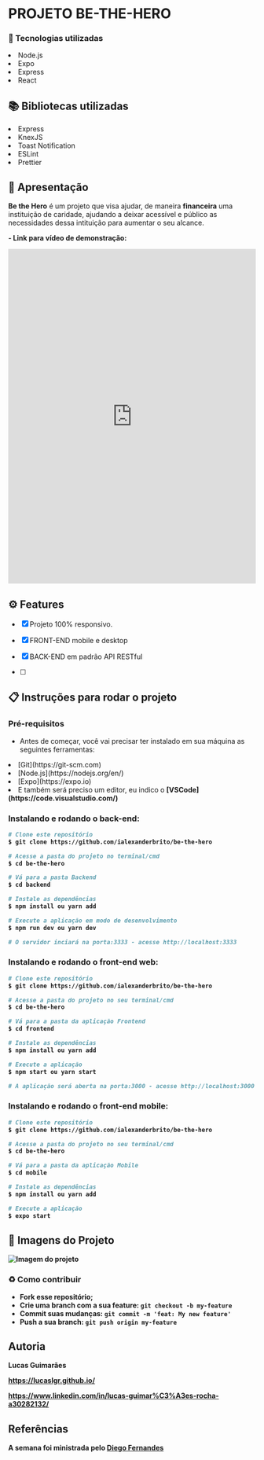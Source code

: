 <a href="./LICENSE"></a>

# PROJETO BE-THE-HERO

### :rocket: Tecnologias utilizadas

<li>Node.js</li>
<li>Expo</li>
<li>Express</li>
<li>React</li>

## :books: Bibliotecas utilizadas

<li>Express</li>
<li>KnexJS</li>
<li>Toast Notification</li>
<li>ESLint</li>
<li>Prettier</li>

## :loudspeaker: Apresentação

**Be the Hero** é um projeto que visa ajudar, de maneira **financeira** uma instituição de caridade, ajudando a deixar acessível e público as necessidades dessa intituição para aumentar o seu alcance.

<b>- Link para vídeo de demonstração:</b> 

<iframe src="https://www.linkedin.com/embed/feed/update/urn:li:ugcPost:6649410601527373824" height="681" width="504" frameborder="0" allowfullscreen="" title="Publicação incorporada"></iframe>

## ⚙ Features

- [x] Projeto 100% responsivo.

- [x] FRONT-END mobile e desktop

- [x] BACK-END em padrão API RESTful

- [ ] 

## :clipboard: Instruções para rodar o projeto

### Pré-requisitos

- Antes de começar, você vai precisar ter instalado em sua máquina as seguintes ferramentas:

<li>[Git](https://git-scm.com)</li>
<li>[Node.js](https://nodejs.org/en/)</li>
<li>[Expo](https://expo.io)</li>
<li>E também será preciso um editor, eu indico o <b>[VSCode](https://code.visualstudio.com/)</li>

### Instalando e rodando o back-end:

```bash
# Clone este repositório
$ git clone https://github.com/ialexanderbrito/be-the-hero

# Acesse a pasta do projeto no terminal/cmd
$ cd be-the-hero

# Vá para a pasta Backend
$ cd backend

# Instale as dependências
$ npm install ou yarn add

# Execute a aplicação em modo de desenvolvimento
$ npm run dev ou yarn dev

# O servidor inciará na porta:3333 - acesse http://localhost:3333 
```

### Instalando e rodando o front-end web:

```bash
# Clone este repositório
$ git clone https://github.com/ialexanderbrito/be-the-hero

# Acesse a pasta do projeto no seu terminal/cmd
$ cd be-the-hero

# Vá para a pasta da aplicação Frontend
$ cd frontend

# Instale as dependências
$ npm install ou yarn add

# Execute a aplicação
$ npm start ou yarn start

# A aplicação será aberta na porta:3000 - acesse http://localhost:3000
```

### Instalando e rodando o front-end mobile:

```bash
# Clone este repositório
$ git clone https://github.com/ialexanderbrito/be-the-hero

# Acesse a pasta do projeto no seu terminal/cmd
$ cd be-the-hero

# Vá para a pasta da aplicação Mobile
$ cd mobile

# Instale as dependências
$ npm install ou yarn add

# Execute a aplicação
$ expo start
```

## :flower_playing_cards: Imagens do Projeto

![Imagem do projeto](https://github.com/querocriarsite/coronavirus/blob/master/screenshot/Screenshot1.jpg)



### :recycle: Como contribuir

- Fork esse repositório;
- Crie uma branch com a sua feature: `git checkout -b my-feature`
- Commit suas mudanças: `git commit -m 'feat: My new feature'`
- Push a sua branch: `git push origin my-feature`

## Autoria

Lucas Guimarães

https://lucaslgr.github.io/

https://www.linkedin.com/in/lucas-guimar%C3%A3es-rocha-a30282132/

## Referências

A semana foi ministrada pelo [Diego Fernandes](https://github.com/diego3g)
